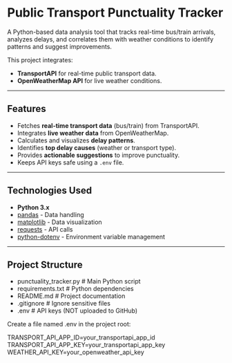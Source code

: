 # Public Transport Punctuality Tracker

A Python-based data analysis tool that tracks real-time bus/train arrivals, analyzes delays, and correlates them with weather conditions to identify patterns and suggest improvements.

This project integrates:
- **TransportAPI** for real-time public transport data.
- **OpenWeatherMap API** for live weather conditions.

---

## Features
- Fetches **real-time transport data** (bus/train) from TransportAPI.
- Integrates **live weather data** from OpenWeatherMap.
- Calculates and visualizes **delay patterns**.
- Identifies **top delay causes** (weather or transport type).
- Provides **actionable suggestions** to improve punctuality.
- Keeps API keys safe using a `.env` file.

---

## Technologies Used
- **Python 3.x**
- [pandas](https://pandas.pydata.org/) - Data handling
- [matplotlib](https://matplotlib.org/) - Data visualization
- [requests](https://docs.python-requests.org/en/latest/) - API calls
- [python-dotenv](https://pypi.org/project/python-dotenv/) - Environment variable management

---

## Project Structure
- punctuality_tracker.py # Main Python script
- requirements.txt # Python dependencies
- README.md # Project documentation
- .gitignore # Ignore sensitive files
- .env # API keys (NOT uploaded to GitHub)

Create a file named .env in the project root:

TRANSPORT_API_APP_ID=your_transportapi_app_id
TRANSPORT_API_APP_KEY=your_transportapi_app_key
WEATHER_API_KEY=your_openweather_api_key
